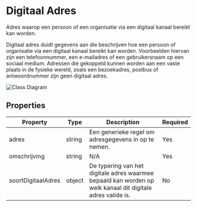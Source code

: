 # Digitaal Adres

Adres waarop een persoon of een organisatie via een digitaal kanaal bereikt kan worden.

Digitaal adres duidt gegevens aan die beschrijven hoe een persoon of organisatie via een digitaal kanaal bereikt kan worden. Voorbeelden hiervan zijn een telefoonnummer, een e-mailadres of een gebruikersnaam op een sociaal medium. Adressen die gekoppeld kunnen worden aan een vaste plaats in de fysieke wereld, zoals een bezoekadres, postbus of antwoordnummer zijn geen digitaal adres.

![Class Diagram](https://github.com/CommonGateway/CustomerInteractionBundle/blob/main/docs/schema/klant.digitaalAdres..svg)

## Properties

| Property | Type | Description | Required |
|----------|------|-------------|----------|
| adres | string | Een generieke regel om adresgegevens in op te nemen. | Yes |
| omschrijving | string | N/A | Yes |
| soortDigitaalAdres | object | De typering van het digitale adres waarmee bepaald kan worden op welk kanaal dit digitale adres valide is. | No |
